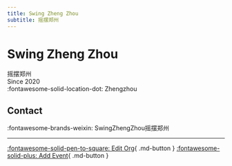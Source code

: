 ```yaml
---
title: Swing Zheng Zhou
subtitle: 摇摆郑州
---
```


# Swing Zheng Zhou

摇摆郑州  
Since 2020  
:fontawesome-solid-location-dot: Zhengzhou  


## Contact

:fontawesome-brands-weixin: SwingZhengZhou摇摆郑州  

---

[:fontawesome-solid-pen-to-square: Edit Org](https://github.com/swingdance/orgs/issues/new?assignees=&labels=update+org&projects=&template=03-update_entity.yml&title=Update%20Org%3A%20zh_CN%20%E2%80%A2%20Swing%20Zheng%20Zhou&region=zh_CN&id=swing-zheng-zhou&name=Swing%20Zheng%20Zhou){ .md-button } [:fontawesome-solid-plus: Add Event](https://github.com/swingdance/events/issues/new?assignees=&labels=add+event&projects=&template=02-add_entity.yml&title=Add%20Event%3A%20zh_CN%20%E2%80%A2%20%3CName%3E&region=zh_CN&province=Henan&city=Zhengzhou&org_id=swing-zheng-zhou){ .md-button }
